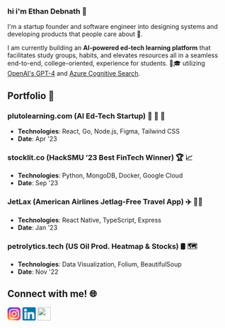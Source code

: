### hi i'm Ethan Debnath 👋

I'm a startup founder and software engineer into designing systems and developing products that people care about 💖.

I am currently building an **AI-powered ed-tech learning platform** that facilitates study groups, habits, and elevates resources all in a seamless end-to-end, college-oriented, experience for students. 🤖🎓 utilizing [OpenAI's GPT-4](https://openai.com) and [Azure Cognitive Search](https://azure.microsoft.com/en-us/services/search/).
<!--
**EthanDebnath/EthanDebnath** is a ✨ _special_ ✨ repository because its `README.md` (this file) appears on your GitHub profile.

Here are some ideas to get you started:

- 🔭 I’m currently working on ...
- 🌱 I’m currently learning ...
- 👯 I’m looking to collaborate on ...
- 🤔 I’m looking for help with ...
- 💬 Ask me about ...
- 📫 How to reach me: ...
- 😄 Pronouns: ...
- ⚡ Fun fact: ...
-->


## Portfolio 📁

### plutolearning.com (AI Ed-Tech Startup) 🚀 🚀 🚀 
- **Technologies**: React, Go, Node.js, Figma, Tailwind CSS
- **Date**: Apr '23

### stocklit.co (HackSMU ’23 Best FinTech Winner) 🏆 📈
- **Technologies**: Python, MongoDB, Docker, Google Cloud
- **Date**: Sep '23

### JetLax (American Airlines Jetlag-Free Travel App) ✈️ 🛌🏾
- **Technologies**: React Native, TypeScript, Express
- **Date**: Jan '23

### petrolytics.tech (US Oil Prod. Heatmap & Stocks) 🛢️ 🗺️
- **Technologies**: Data Visualization, Folium, BeautifulSoup
- **Date**: Nov '22


## Connect with me! 🌐

<a href="https://www.linkedin.com/in/e-debnath/"><img src="./Instagram_logo_2016.svg.webp" width="30" height="30"></a>
<a href="https://instagram.com/ethandebnath7"><img src="./linkedin.png" width="30" height="30"></a>
<a href="#"><img src="path/to/x-icon.png" width="30" height="30"></a>
